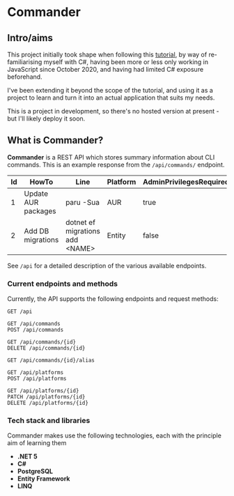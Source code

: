 # Commander

## Intro/aims

This project initially took shape when following this [tutorial](https://www.youtube.com/watch?v=fmvcAzHpsk8), by way of re-familiarising myself with C#, having been more or less only working in JavaScript since October 2020, and having had limited C# exposure beforehand.

I've been extending it beyond the scope of the tutorial, and using it as a project to learn and turn it into an actual application that suits my needs.

This is a project in development, so there's no hosted version at present - but I'll likely deploy it soon. 

## What is Commander?

**Commander** is a REST API which stores summary information about CLI commands. This is an example response from the `/api/commands/` endpoint.

| Id | HowTo | Line | Platform | AdminPrivilegesRequired |
|---|---|---|---|---|
| 1 | Update AUR packages | paru -Sua | AUR | true |
| 2 | Add DB migrations | dotnet ef migrations add \<NAME> | Entity | false |

See `/api` for a detailed description of the various available endpoints.
### Current endpoints and methods

Currently, the API supports the following endpoints and request methods: 

```http
GET /api

GET /api/commands
POST /api/commands

GET /api/commands/{id}
DELETE /api/commands/{id}

GET /api/commands/{id}/alias

GET /api/platforms
POST /api/platforms

GET /api/platforms/{id}
PATCH /api/platforms/{id}
DELETE /api/platforms/{id}
```

### Tech stack and libraries

Commander makes use the following technologies, each with the principle aim of learning them 

- **.NET 5**
- **C#** 
- **PostgreSQL**
- **Entity Framework**
- **LINQ**







